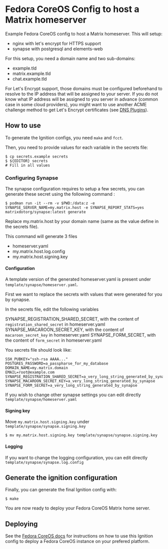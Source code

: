# Fedora CoreOS Config to host a Matrix homeserver

Example Fedora CoreOS config to host a Matrix homeserver. This will setup:
  * nginx with let's encrypt for HTTPS support
  * synapse with postgresql and elements-web

For this setup, you need a domain name and two sub-domains:
  * example.tld
  * matrix.example.tld
  * chat.example.tld

For Let's Encrypt support, those domains must be configured beforehand to
resolve to the IP address that will be assigned to your server. If you do not
know what IP address will be assigned to you server in advance (common case in
some cloud providers), you might want to use another ACME challenge method to
get Let's Encrypt certificates (see [DNS Plugins][plugins]).

## How to use

To generate the Ignition configs, you need `make` and `fcct`.

Then, you need to provide values for each variable in the secrets file:

```
$ cp secrets.example secrets
$ ${EDITOR} secrets
# Fill in all values
```

### Configuring Synapse

The synapse configuration requires to setup a few secrets, you can generate these secret using
the following command :

```
$ podman run -it --rm -v $PWD:/data:z -e SYNAPSE_SERVER_NAME=my.matrix.host -e SYNAPSE_REPORT_STATS=yes matrixdotorg/synapse:latest generate
```
Replace my.matrix.host by your domain name (same as the value define in the secrets file).

This command will generate 3 files

- homeserver.yaml
- my.matrix.host.log.config
- my.matrix.host.signing.key

#### Configuration

A template version of the generated homeserver.yaml is present under `template/synapse/homeserver.yaml`.

First we want to replace the secrets with values that were generated for you by
synapse.

In the secrets file, edit the following variables

SYNAPSE_REGISTRATION_SHARED_SECRET, with the content of `registration_shared_secret` in homeserver.yaml
SYNAPSE_MACAROON_SECRET_KEY, with the content of `macaroon_secret_key` in homeserver.yaml
SYNAPSE_FORM_SECRET, with the content of `form_secret` in homeserver.yaml

You secrets file should look like:

```
SSH_PUBKEY="ssh-rsa AAAA..."
POSTGRES_PASSWORD=a_passpharse_for_my_database
DOMAIN_NAME=my.matrix.domain
EMAIL=root@example.com
SYNAPSE_REGISTRATION_SHARED_SECRET=a_very_long_string_generated_by_synapse
SYNAPSE_MACAROON_SECRET_KEY=a_very_long_string_generated_by_synapse
SYNAPSE_FORM_SECRET=a_very_long_string_generated_by_synapse
```

If you wish to change other synapse settings you can edit directly `template/synapse/homeserver.yaml`

#### Signing key

Move `my.matrix.host.signing.key` under `template/synapse/synapse.signing.key`

```
$ mv my.matrix.host.signing.key template/synapse/synapse.signing.key
```

#### Logging

If you want to change the logging configuration, you can edit directly `template/synapse/synapse.log.config`

## Generate the ignition configuration

Finally, you can generate the final Ignition config with:

```
$ make
```

You are now ready to deploy your Fedora CoreOS Matrix home server.

## Deploying

See the [Fedora CoreOS docs][deploy] for instructions on how to use this
Ignition config to deploy a Fedora CoreOS instance on your prefered platform.

[deploy]: https://docs.fedoraproject.org/en-US/fedora-coreos/getting-started/
[plugins]: https://certbot.eff.org/docs/using.html#dns-plugins
